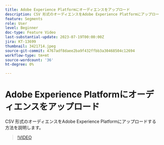 ```yaml
---
title: Adobe Experience Platformにオーディエンスをアップロード
description: CSV 形式のオーディエンスをAdobe Experience Platformにアップロードする方法を説明します。
feature: Segments
role: User
level: Beginner
doc-type: Feature Video
last-substantial-update: 2023-07-19T00:00:00Z
jira: KT-13699
thumbnail: 3421714.jpeg
source-git-commit: 4767adf8daee2ba9f432ffbb3a30468504c12694
workflow-type: tm+mt
source-wordcount: '36'
ht-degree: 0%

---
```



# Adobe Experience Platformにオーディエンスをアップロード

CSV 形式のオーディエンスをAdobe Experience Platformにアップロードする方法を説明します。

>[!VIDEO](https://video.tv.adobe.com/v/3421714/?learn=on)
